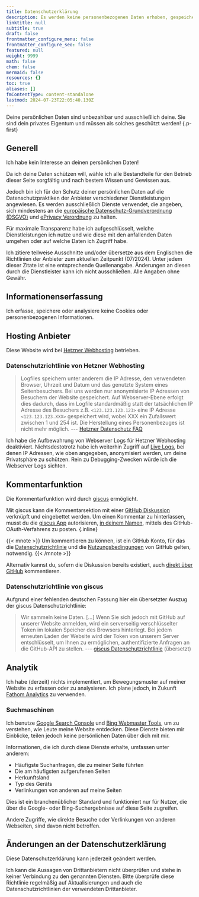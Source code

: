 ```yaml
---
title: Datenschutzerklärung
description: Es werden keine personenbezogenen Daten erhoben, gespeichert oder ausgewertet.
linktitle: null
subtitle: true
draft: false
frontmatter_configure_menu: false
frontmatter_configure_seo: false
featured: null
weight: 9999
math: false
chem: false
mermaid: false
resources: {}
toc: true
aliases: []
fmContentType: content-standalone
lastmod: 2024-07-23T22:05:40.130Z
---
```


Deine persönlichen Daten sind unbezahlbar und ausschließlich deine. Sie sind dein privates Eigentum und müssen als solches geschützt werden!
{.p-first}

## Generell

Ich habe kein Interesse an deinen persönlichen Daten!

Da ich deine Daten schützen will, wähle ich alle Bestandteile für den Betrieb dieser Seite sorgfältig und nach bestem Wissen und Gewissen aus.

Jedoch bin ich für den Schutz deiner persönlichen Daten auf die Datenschutzpraktiken der Anbieter verschiedener Dienstleistungen angewiesen. Es werden ausschließlich Dienste verwendet, die angeben, sich mindestens an die [europäische Datenschutz-Grundverordnung (DSGVO)](https://www.bfdi.bund.de/DE/DerBfDI/Inhalte/Datenschutzpfad/DSGVO.html) und [ePrivacy Verordnung](https://www.bfdi.bund.de/DE/Fachthemen/Inhalte/Telemedien/ePrivacy_Verordnung.html) zu halten.

Für maximale Transparenz habe ich aufgeschlüsselt, welche Dienstleistungen ich nutze und wie diese mit den anfallenden Daten umgehen oder auf welche Daten ich Zugriff habe.

Ich zitiere teilweise Ausschnitte und/oder übersetze aus dem Englischen die Richtlinien der Anbieter zum aktuellen Zeitpunkt (07/2024).
Unter jedem dieser Zitate ist eine entsprechende Quellenangabe.
Änderungen an diesen durch die Dienstleister kann ich nicht ausschließen.
Alle Angaben ohne Gewähr.

## Informationenserfassung

Ich erfasse, speichere oder analysiere keine Cookies oder personenbezogenen Informationen.

## Hosting Anbieter

Diese Website wird bei [Hetzner Webhosting](https://www.hetzner.com/webhosting) betrieben.

### Datenschutzrichtlinie von Hetzner Webhosting

> Logfiles speichern unter anderem die IP Adresse, den verwendeten Browser, Uhrzeit und Datum und das genutzte System eines Seitenbesuchers. Bei uns werden nur anonymisierte IP Adressen von Besuchern der Website gespeichert. Auf Webserver-Ebene erfolgt dies dadurch, dass im Logfile standardmäßig statt der tatsächlichen IP Adresse des Besuchers z.B. `<123.123.123.123>` eine IP Adresse `<123.123.123.XXX>` gespeichert wird, wobei XXX ein Zufallswert zwischen 1 und 254 ist. Die Herstellung eines Personenbezuges ist nicht mehr möglich.
> --- [Hetzner Datenschutz FAQ](https://docs.hetzner.com/de/general/general-terms-and-conditions/data-privacy-faq/)

Ich habe die Aufbewahrung von Webserver Logs für Hetzner Webhosting deaktiviert. Nichtsdestotrotz habe ich weiterhin Zugriff auf [Live Logs](https://docs.hetzner.com/de/konsoleh/account-management/statistics/live-logs/), bei denen IP Adressen, wie oben angegeben, anonymisiert werden, um deine Privatsphäre zu schützen. Rein zu Debugging-Zwecken würde ich die Webserver Logs sichten.

## Kommentarfunktion

Die Kommentarfunktion wird durch [giscus](https://github.com/giscus/giscus) ermöglicht.

Mit giscus kann die Kommentarsektion mit einer [GitHub Diskussion](https://docs.github.com/en/discussions) verknüpft und eingebettet werden. Um einen Kommentar zu hinterlassen, musst du die [giscus App](https://giscus.app) autorisieren, [in deinem Namen](https://docs.github.com/de/apps/creating-github-apps/authenticating-with-a-github-app/authenticating-with-a-github-app-on-behalf-of-a-user), mittels des GitHub-OAuth-Verfahrens zu posten.
{.inline}

{{< mnote >}}
Um kommentieren zu können, ist ein GitHub Konto, für das die [Datenschutzrichtlinie](https://docs.github.com/de/site-policy/privacy-policies/github-general-privacy-statement) und die [Nutzungsbedingungen](https://docs.github.com/de/site-policy/github-terms/github-terms-of-service) von GitHub gelten, notwendig.
{{< /mnote >}}

Alternativ kannst du, sofern die Diskussion bereits existiert, auch [direkt über GitHub](https://github.com/Kariton/jaspers-it/discussions/categories/giscus) kommentieren.

### Datenschutzrichtlinie von giscus

Aufgrund einer fehlenden deutschen Fassung hier ein übersetzter Auszug der giscus Datenschutzrichtlinie:

> Wir sammeln keine Daten.
> [...]
> Wenn Sie sich jedoch mit GitHub auf unserer Website anmelden, wird ein serverseitig verschlüsselter Token im lokalen Speicher des Browsers hinterlegt. Bei jedem erneuten Laden der Website wird der Token von unserem Server entschlüsselt, um Ihnen zu ermöglichen, authentifizierte Anfragen an die GitHub-API zu stellen.
> --- [giscus Datenschutzrichtlinie](https://github.com/giscus/giscus/blob/main/PRIVACY-POLICY.md) (übersetzt)

## Analytik

Ich habe (derzeit) nichts implementiert, um Bewegungsmuster auf meiner Website zu erfassen oder zu analysieren.
Ich plane jedoch, in Zukunft [Fathom Analytics](https://usefathom.com) zu verwenden.

### Suchmaschinen

Ich benutze [Google Search Console](https://search.google.com/search-console) und [Bing Webmaster Tools](https://www.bing.com/webmasters), um zu verstehen, wie Leute meine Website entdecken. Diese Dienste bieten mir Einblicke, teilen jedoch keine persönlichen Daten über dich mit mir.

Informationen, die ich durch diese Dienste erhalte, umfassen unter anderem:

- Häufigste Suchanfragen, die zu meiner Seite führten
- Die am häufigsten aufgerufenen Seiten
- Herkunftsland
- Typ des Geräts
- Verlinkungen von anderen auf meine Seiten

Dies ist ein branchenüblicher Standard und funktioniert nur für Nutzer, die über die Google- oder Bing-Suchergebnisse auf diese Seite zugreifen.

Andere Zugriffe, wie direkte Besuche oder Verlinkungen von anderen Webseiten, sind davon nicht betroffen.

## Änderungen an der Datenschutzerklärung

Diese Datenschutzerklärung kann jederzeit geändert werden.

Ich kann die Aussagen von Drittanbietern nicht überprüfen und stehe in keiner Verbindung zu den genannten Diensten.
Bitte überprüfe diese Richtlinie regelmäßig auf Aktualisierungen und auch die Datenschutzrichtlinien der verwendeten Drittanbieter.
